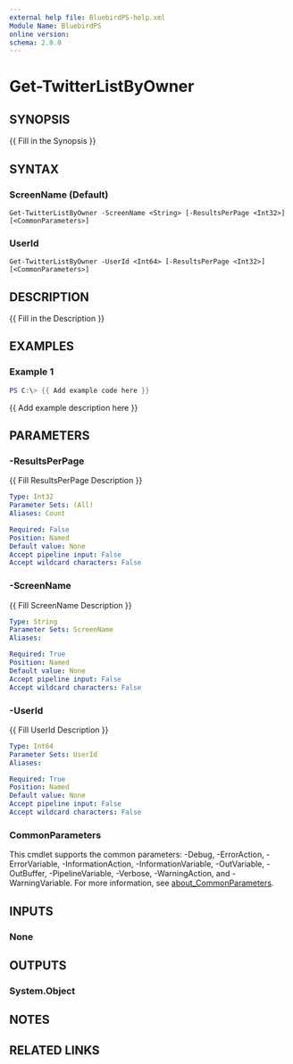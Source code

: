 ```yaml
---
external help file: BluebirdPS-help.xml
Module Name: BluebirdPS
online version:
schema: 2.0.0
---
```


# Get-TwitterListByOwner

## SYNOPSIS
{{ Fill in the Synopsis }}

## SYNTAX

### ScreenName (Default)
```
Get-TwitterListByOwner -ScreenName <String> [-ResultsPerPage <Int32>] [<CommonParameters>]
```

### UserId
```
Get-TwitterListByOwner -UserId <Int64> [-ResultsPerPage <Int32>] [<CommonParameters>]
```

## DESCRIPTION
{{ Fill in the Description }}

## EXAMPLES

### Example 1
```powershell
PS C:\> {{ Add example code here }}
```

{{ Add example description here }}

## PARAMETERS

### -ResultsPerPage
{{ Fill ResultsPerPage Description }}

```yaml
Type: Int32
Parameter Sets: (All)
Aliases: Count

Required: False
Position: Named
Default value: None
Accept pipeline input: False
Accept wildcard characters: False
```

### -ScreenName
{{ Fill ScreenName Description }}

```yaml
Type: String
Parameter Sets: ScreenName
Aliases:

Required: True
Position: Named
Default value: None
Accept pipeline input: False
Accept wildcard characters: False
```

### -UserId
{{ Fill UserId Description }}

```yaml
Type: Int64
Parameter Sets: UserId
Aliases:

Required: True
Position: Named
Default value: None
Accept pipeline input: False
Accept wildcard characters: False
```

### CommonParameters
This cmdlet supports the common parameters: -Debug, -ErrorAction, -ErrorVariable, -InformationAction, -InformationVariable, -OutVariable, -OutBuffer, -PipelineVariable, -Verbose, -WarningAction, and -WarningVariable. For more information, see [about_CommonParameters](http://go.microsoft.com/fwlink/?LinkID=113216).

## INPUTS

### None

## OUTPUTS

### System.Object
## NOTES

## RELATED LINKS

